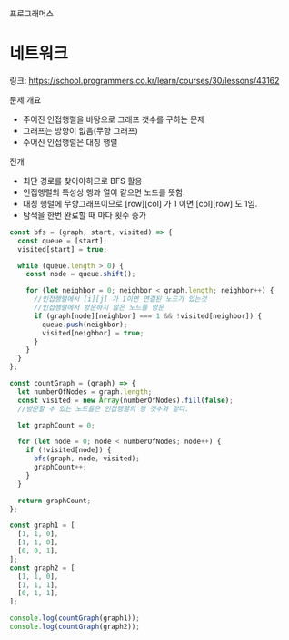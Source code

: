 프로그래머스

# 네트워크

링크: https://school.programmers.co.kr/learn/courses/30/lessons/43162

문제 개요

- 주어진 인접행렬을 바탕으로 그래프 갯수를 구하는 문제
- 그래프는 방향이 없음(무향 그래프)
- 주어진 인접행렬은 대칭 행렬

전개

- 최단 경로를 찾아야하므로 BFS 활용
- 인접행렬의 특성상 행과 열이 같으면 노드를 뜻함.
- 대칭 행렬에 무향그래프이므로 [row][col] 가 1 이면 [col][row] 도 1임.
- 탐색을 한번 완료할 때 마다 횟수 증가

```js
const bfs = (graph, start, visited) => {
  const queue = [start];
  visited[start] = true;

  while (queue.length > 0) {
    const node = queue.shift();

    for (let neighbor = 0; neighbor < graph.length; neighbor++) {
      //인접행렬에서 [i][j] 가 1이면 연결된 노드가 있는것
      //인접행렬에서 방문하지 않은 노드를 방문
      if (graph[node][neighbor] === 1 && !visited[neighbor]) {
        queue.push(neighbor);
        visited[neighbor] = true;
      }
    }
  }
};

const countGraph = (graph) => {
  let numberOfNodes = graph.length;
  const visited = new Array(numberOfNodes).fill(false);
  //방문할 수 있는 노드들은 인접행렬의 행 갯수와 같다.

  let graphCount = 0;

  for (let node = 0; node < numberOfNodes; node++) {
    if (!visited[node]) {
      bfs(graph, node, visited);
      graphCount++;
    }
  }

  return graphCount;
};

const graph1 = [
  [1, 1, 0],
  [1, 1, 0],
  [0, 0, 1],
];
const graph2 = [
  [1, 1, 0],
  [1, 1, 1],
  [0, 1, 1],
];

console.log(countGraph(graph1));
console.log(countGraph(graph2));
```
